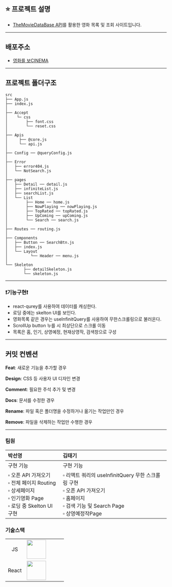 ## ⭐️ 프로젝트 설명

-   [TheMovieDataBase API](https://developers.themoviedb.org/3/movies/get-movie-videos)를 활용한 영화 목록 및 조회 사이트입니다.

---

## 배포주소

-   [영화를 보CINEMA](movie-toy-project.vercel.app)

---

## 프로젝트 폴더구조

```
src
├── App.js
├── index.js
│
├── Accept
│    └─ css
│        ├── font.css
│        └── reset.css
│
├── Apis
│     ├── @core.js
│     └── api.js
│
├── Config ── @queryConfig.js
│
├── Error
│   ├── error404.js
│   └── NotSearch.js
│
├── pages
│   ├── Detail ── detail.js
│   ├── infiniteList.js
│   ├── searchList.js
│   └── List
│        ├── Home ── home.js
│        ├── NowPlaying ── nowPlaying.js
│        ├── TopRated ── topRated.js
│        ├── UpComing ── upComing.js
│        └── Search ── search.js
│
├── Routes ── routing.js
│
├── Components
│   ├── Button ── SearchBtn.js
│   ├── index.js
│   └── Layout
│          └── Header ── menu.js
│
└── Skeleton
        ├── detailSkeleton.js
        └── skeleton.js
```

---

### ❗️기능구현❗️

-   react-qurey를 사용하여 데이터를 캐싱한다.
-   로딩 중에는 skelton UI를 보인다.
-   영화목록 같은 경우는 useInfinitQuery를 사용하여 무한스크롤링으로 불러온다.
-   ScrollUp button 누를 시 최상단으로 스크롤 이동
-   목록은 홈, 인기, 상영예정, 현재상영작, 검색창으로 구성

---

## 커밋 컨벤션

**Feat**: 새로운 기능을 추가할 경우

**Design**: CSS 등 사용자 UI 디자인 변경

**Comment**: 필요한 주석 추가 및 변경

**Docs**: 문서를 수정한 경우

**Rename**: 파일 혹은 폴더명을 수정하거나 옮기는 작업만인 경우

**Remove**: 파일을 삭제하는 작업만 수행한 경우

---

### 팀원

| 박선영                                                                                                                     | 김태기                                                                                                                                                  |
| :------------------------------------------------------------------------------------------------------------------------- | :------------------------------------------------------------------------------------------------------------------------------------------------------ |
| 구현 기능                                                                                                                  | 구현 기능                                                                                                                                               |
| ▫️ 오픈 API 가져오기<br/>▫️ 전체 페이지 Routing<br/>▫️ 상세페이지<br/>▫️ 인기영화 Page<br/>▫️ 로딩 중 Skelton UI 구현<br/> | ▫️ 리액트 쿼리의 useInfinitQuery 무한 스크롤링 구현<br/>▫️ 오픈 API 가져오기<br/>▫️ 홈페이지<br/>▫️ 검색 기능 및 Search Page<br/>▫️ 상영예정작Page<br/> |

### 기술스택

|       |                                                                                                                                 |     |     |     |
| :---: | ------------------------------------------------------------------------------------------------------------------------------: | --- | --- | --- |
|  JS   | <img  width="60" src="https://user-images.githubusercontent.com/112946860/225957694-7e3b3669-9216-4271-a7c8-555c8976368b.png"/> |
| React | <img width="60" src="https://user-images.githubusercontent.com/112946860/225957071-10a74540-d7b5-457c-821e-91547e62a429.png" /> |
